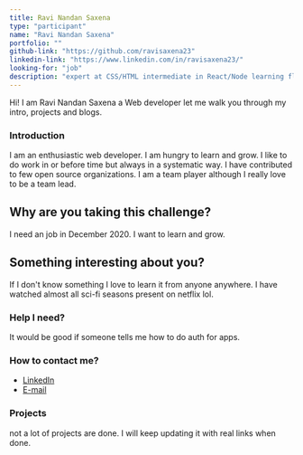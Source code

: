 ```yaml
---
title: Ravi Nandan Saxena
type: "participant"
name: "Ravi Nandan Saxena"
portfolio: ""
github-link: "https://github.com/ravisaxena23"
linkedin-link: "https://www.linkedin.com/in/ravisaxena23/"
looking-for: "job"
description: "expert at CSS/HTML intermediate in React/Node learning flutter/ReactNative"
---
```


Hi! I am Ravi Nandan Saxena a Web developer let me walk you through my intro, projects and blogs.

### Introduction

I am an enthusiastic web developer. I am hungry to learn and grow. I like to do work in or before time but always in a systematic way. I have contributed to few open source organizations. I am a team player although I really love to be a team lead. 

## Why are you taking this challenge?

I need an job in December 2020.
I want to learn and grow.

## Something interesting about you?

If I don't know something I love to learn it from anyone anywhere. I have watched almost all sci-fi seasons present on netflix lol.

### Help I need?

It would be good if someone tells me how to do auth for apps.

### How to contact me?

- [LinkedIn](https://www.linkedin.com/in/ravisaxena23/)
- [E-mail](ravisaxena230599@gmail.com)

### Projects

not a lot of projects are done. I will keep updating it with real links when done.
